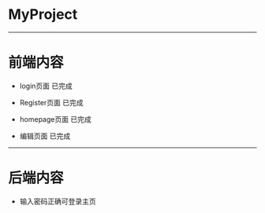 # MyProject
************************
# 前端内容

* login页面 已完成  

* Register页面 已完成  

* homepage页面 已完成  

* 编辑页面 已完成  
************************

# 后端内容  

* 输入密码正确可登录主页

